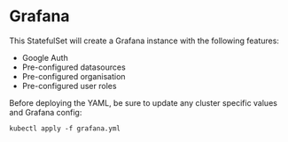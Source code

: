 # Grafana

This StatefulSet will create a Grafana instance with the following features:

- Google Auth
- Pre-configured datasources
- Pre-configured organisation
- Pre-configured user roles

Before deploying the YAML, be sure to update any cluster specific values and Grafana config:
```
kubectl apply -f grafana.yml
```
